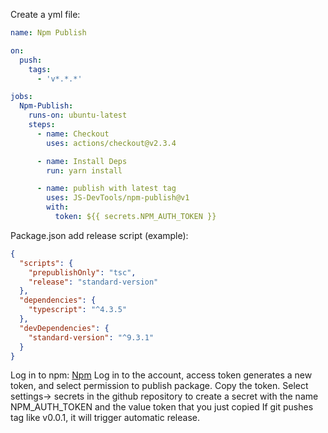 Create a yml file:
```yml
name: Npm Publish

on:
  push:
    tags:
      - 'v*.*.*'

jobs:
  Npm-Publish:
    runs-on: ubuntu-latest
    steps:
      - name: Checkout
        uses: actions/checkout@v2.3.4

      - name: Install Deps
        run: yarn install

      - name: publish with latest tag
        uses: JS-DevTools/npm-publish@v1
        with:
          token: ${{ secrets.NPM_AUTH_TOKEN }}
```
Package.json add release script (example):
```json
{
  "scripts": {
    "prepublishOnly": "tsc",
    "release": "standard-version"
  },
  "dependencies": {
    "typescript": "^4.3.5"
  },
  "devDependencies": {
    "standard-version": "^9.3.1"
  }
}
```
Log in to npm:
[Npm](https://www.npmjs.com/)
Log in to the account, access token generates a new token, and select permission to publish package. Copy the token.
Select settings-> secrets in the github repository to create a secret with the name NPM_AUTH_TOKEN and the value token that you just copied
If git pushes tag like v0.0.1, it will trigger automatic release.